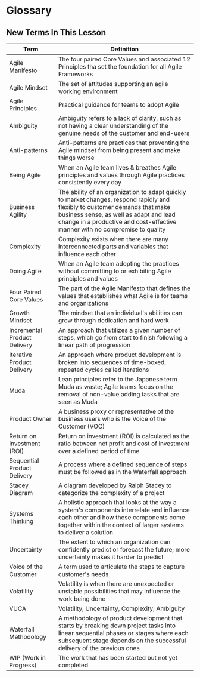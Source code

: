 # Glossary

## New Terms In This Lesson


Term     | Definition
---------|----------
 Agile Manifesto | The four paired Core Values and associated 12 Principles tha set the foundation for all Agile Frameworks
 Agile Mindset | The set of attitudes supporting an agile working environment
 Agile Principles | Practical guidance for teams to adopt Agile
 Ambiguity        | Ambiguity refers to a lack of clarity, such as not having a clear understanding of the genuine needs of the customer and end-users
 Anti-patterns    | Anti-patterns are practices that preventing the Agile mindset from being present and make things worse
 Being Agile      | When an Agile team lives & breathes Agile principles and values through Agile practices consistently every day
 Business Agility | The ability of an organization to adapt quickly to market changes, respond rapidly and flexibly to customer demands that make business sense, as well as adapt and lead change in a productive and cost-effective manner with no compromise to quality
 Complexity       | Complexity exists when there are many interconnected parts and variables that influence each other
 Doing Agile      | When an Agile team adopting the practices without committing to or exhibiting Agile principles and values
 Four Paired Core Values    | The part of the Agile Manifesto that defines the values that establishes what Agile is for teams and organizations
 Growth Mindset   | The mindset that an individual's abilities can grow through dedication and hard work
 Incremental Product Delivery    | An approach that utilizes a given number of steps, which go from start to finish following a linear path of progression
 Iterative Product Delivery    | An approach where product development is broken into sequences of time-boxed, repeated cycles called iterations
 Muda    | Lean principles refer to the Japanese term Muda as waste; Agile teams focus on the removal of non-value adding tasks that are seen as Muda
 Product Owner    | A business proxy or representative of the business users who is the Voice of the Customer (VOC)
 Return on Investment (ROI)    | Return on investment (ROI) is calculated as the ratio between net profit and cost of investment over a defined period of time
 Sequential Product Delivery    | A process where a defined sequence of steps must be followed as in the Waterfall approach
 Stacey Diagram    | A diagram developed by Ralph Stacey to categorize the complexity of a project
 Systems Thinking    | A holistic approach that looks at the way a system's components interrelate and influence each other and how these components come together within the context of larger systems to deliver a solution
 Uncertainty    | The extent to which an organization can confidently predict or forecast the future; more uncertainty makes it harder to predict
 Voice of the Customer    | A term used to articulate the steps to capture customer's needs
 Volatility    | Volatility is when there are unexpected or unstable possibilities that may influence the work being done
 VUCA    | Volatility, Uncertainty, Complexity, Ambiguity
 Waterfall Methodology | A methodology of product development that starts by breaking down project tasks into linear sequential phases or stages where each subsequent stage depends on the successful delivery of the previous ones
 WIP (Work in Progress)    | The work that has been started but not yet completed
